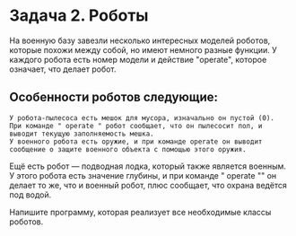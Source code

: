 # Задача 2. Роботы

 На военную базу завезли несколько интересных моделей роботов, которые похожи между собой, 
но имеют немного разные функции. 
 У каждого робота есть номер модели и действие "operate", которое означает, что делает робот. 

## Особенности роботов следующие:

    У робота-пылесоса есть мешок для мусора, изначально он пустой (0). 
    При команде " operate " робот сообщает, что он пылесосит пол, и выводит текущую заполняемость мешка.
    У военного робота есть оружие, и при команде operate он выводит сообщение о защите военного объекта с помощью этого оружия.

Ещё есть робот — подводная лодка, который также является военным. 
У этого робота есть значение глубины, и при команде " operate "" он делает то же, что и военный робот, плюс сообщает, 
что охрана ведётся под водой.

Напишите программу, которая реализует все необходимые классы роботов.